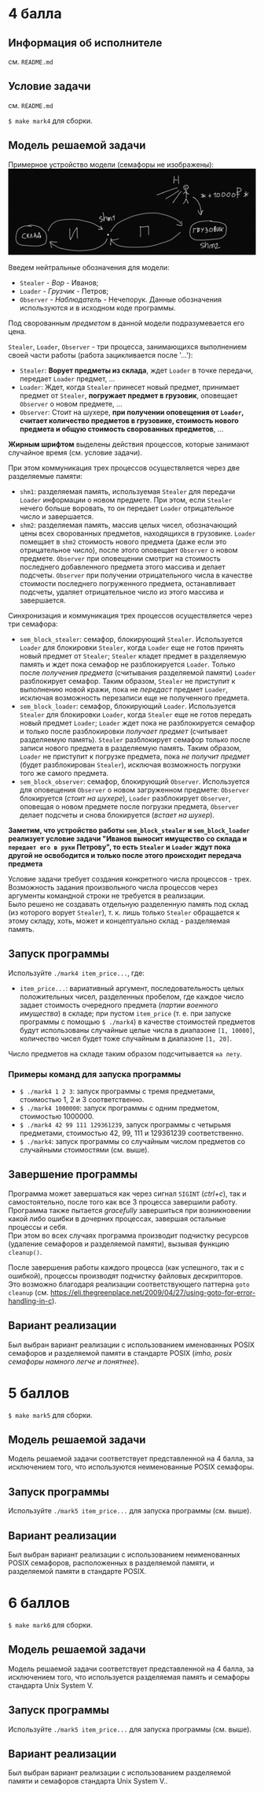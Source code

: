 # 4 балла

## Информация об исполнителе

см. `README.md`

## Условие задачи

см. `README.md`  

`$ make mark4` для сборки.  

## Модель решаемой задачи

Примерное устройство модели (семафоры не изображены):
![Модель](./pics/scheme.png)

Введем нейтральные обозначения для модели:
- `Stealer` - *Вор* - Иванов;
- `Loader` - *Грузчик* - Петров;
- `Observer` - *Наблюдатель* - Нечепорук.
Данные обозначения используются и в исходном коде программы.

Под сворованным *предметом* в данной модели подразумевается его цена. 

`Stealer`, `Loader`, `Observer` - три процесса, занимающихся выполнением своей части работы (работа зацикливается после '...'):
- `Stealer`: **Ворует предметы из склада**, ждет `Loader` в точке передачи, передает `Loader` предмет, ...
- `Loader`: Ждет, когда `Stealer` принесет новый предмет, принимает предмет от `Stealer`, **погружает предмет в грузовик**, оповещает `Observer` о новом предмете, ... 
- `Observer`: Стоит на шухере, **при получении оповещения от `Loader`, считает количество предметов в грузовике, стоимость нового предмета и общую стоимость сворованных предметов**, ...
  
**Жирным шрифтом** выделены действия процессов, которые занимают случайное время (см. условие задачи).   

При этом коммуникация трех процессов осуществляется через две разделяемые памяти:
- `shm1`: разделяемая память, используемая `Stealer` для передачи `Loader` информации о новом предмете. При этом, если `Stealer` нечего больше воровать, то он передает `Loader` отрицательное число и завершается.
- `shm2`: разделяемая память, массив целых чисел, обозначающий цены всех сворованных предметов, находящихся в грузовике. `Loader` помещает в `shm2` стоимость нового предмета (даже если это отрицательное число), после этого оповещает `Observer` о новом предмете. `Observer` при оповещении смотрит на стоимость последнего добавленного предмета этого массива и делает подсчеты. `Observer` при получении отрицательного числа в качестве стоимости последнего погруженного предмета, останавливает подсчеты, удаляет отрицательное число из этого массива и завершается. 

Синхронизация и коммуникация трех процессов осуществляется через три семафора:
- `sem_block_stealer`: семафор, блокирующий `Stealer`. Используется `Loader` для блокировки `Stealer`, когда `Loader` еще не готов принять новый предмет от `Stealer`; `Stealer` кладет предмет в разделяемую память и ждет пока семафор не разблокируется `Loader`. Только после *получения предмета* (считывания разделяемой памяти) `Loader` разблокирует семафор. Таким образом, `Stealer` не приступит к выполнению новой кражи, пока не *передаст* предмет `Loader`, исключая возможность перезаписи еще не полученного предмета. 
- `sem_block_loader`: семафор, блокирующий `Loader`. Используется `Stealer` для блокировки `Loader`, когда `Stealer` еще не готов передать новый предмет `Loader`; `Loader` ждет пока не разблокируется семафор и только после разблокировки *получает  предмет* (считывает разделяемую память). `Stealer` разблокирует семафор только после записи нового предмета в разделяемую память. Таким образом, `Loader` не приступит к погрузке предмета, пока *не получит предмет* (будет разблокирован `Stealer`), исключая возможность погрузки того же самого предмета.  
- `sem_block_observer`: семафор, блокирующий `Observer`. Используется для оповещения `Observer` о новом загруженном предмете: `Observer` блокируется (*стоит на шухере*), `Loader` разблокирует `Observer`, оповещая о новом предмете после погрузки предмета, `Observer` делает подсчеты и снова блокируется (*встает на шухер*).  

**Заметим, что устройство работы `sem_block_stealer` и `sem_block_loader` реализует условие задачи "Иванов выносит имущество со склада и `передает его в руки` Петрову", то есть `Stealer` и `Loader` ждут пока другой не освободится и только после этого происходит передача предмета**

Условие задачи требует создания конкретного числа процессов - трех. Возможность задания произвольного числа процессов через аргументы командной строки не требуется в реализации.    
Было решено не создавать отдельную разделенную память под склад (из которого ворует `Stealer`), т. к. лишь только `Stealer` обращается к этому складу, хоть, может и концептуально склад - разделяемая память.  

## Запуск программы

Используйте `./mark4 item_price...`, где:
- `item_price...`: вариативный аргумент, последовательность целых положительных чисел, разделенных пробелом, где каждое число задает стоимость очередного предмета (*партии военного имущества*) в складе; при пустом `item_price` (т. е. при запуске программы с помощью `$ ./mark4`) в качестве стоимостей предметов будут использованы случайные целые числа в диапазоне `[1, 10000]`, количество чисел будет тоже случайным в диапазоне `[1, 20]`.  

Число предметов на складе таким образом подсчитывается `на лету`.  

### Примеры команд для запуска программы
- `$ ./mark4 1 2 3`: запуск программы с тремя предметами, стоимостью 1, 2 и 3 соответственно.
- `$ ./mark4 1000000`: запуск программы с одним предметом, стоимостью 1000000.
- `$ ./mark4 42 99 111 129361239`, запуск программы с четырьмя предметами, стоимостью 42, 99, 111 и 129361239 соответственно.
- `$ ./mark4`: запуск программы со случайным числом предметов со случайными стоимостями (см. выше).

## Завершение программы
Программа может завершаться как через сигнал `SIGINT` (*ctrl+c*), так и самостоятельно, после того как все 3 процесса завершили работу. Программа также пытается *gracefully* завершиться при возникновении какой либо ошибки в дочерних процессах, завершая остальные процессы и себя.  
При этом во всех случаях программа производит подчистку ресурсов (удаление семафоров и разделяемой памяти), вызывая функцию `cleanup()`.

После завершения работы каждого процесса (как успешного, так и с ошибкой), процессы производят подчистку файловых дескрипторов. Это возможно благодаря реализации соответствующего паттерна `goto cleanup` (см. https://eli.thegreenplace.net/2009/04/27/using-goto-for-error-handling-in-c).

## Вариант реализации

Был выбран вариант реализации с использованием именованных POSIX семафоров и разделяемой памяти в стандарте POSIX (*imho, posix семафоры намного легче и понятнее*).  

# 5 баллов

`$ make mark5` для сборки.  

## Модель решаемой задачи

Модель решаемой задачи соответствует представленной на 4 балла, за исключением того, что используются неименованные POSIX семафоры.  

## Запуск программы

Используйте `./mark5 item_price...` для запуска программы (см. выше).

## Вариант реализации 

Был выбран вариант реализации с использованием неименованных POSIX семафоров, расположенных в разделяемой памяти, и разделяемой памяти в стандарте POSIX.

# 6 баллов

`$ make mark6` для сборки.  

## Модель решаемой задачи

Модель решаемой задачи соответствует представленной на 4 балла, за исключением того, что используется разделяемая память и семафоры стандарта Unix System V.  

## Запуск программы

Используйте `./mark5 item_price...` для запуска программы (см. выше).

## Вариант реализации 

Был выбран вариант реализации с использованием разделяемой памяти и семафоров стандарта Unix System V..
